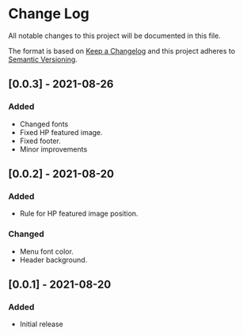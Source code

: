 # Change Log
All notable changes to this project will be documented in this file.

The format is based on [Keep a Changelog](http://keepachangelog.com/)
and this project adheres to [Semantic Versioning](http://semver.org/).


## [0.0.3] - 2021-08-26
### Added
 - Changed fonts
 - Fixed HP featured image.
 - Fixed footer.
 - Minor improvements

## [0.0.2] - 2021-08-20
### Added
 - Rule for HP featured image position.
 
### Changed
 - Menu font color.
 - Header background.

## [0.0.1] - 2021-08-20
### Added
 - Initial release
